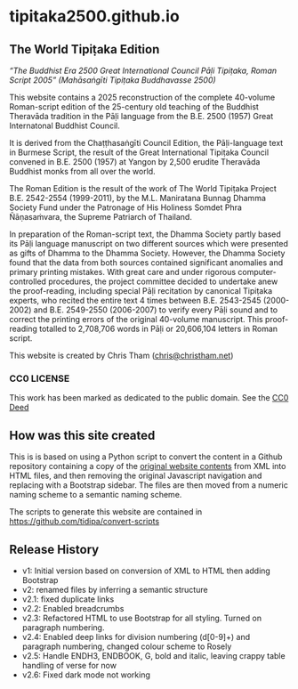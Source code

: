 # tipitaka2500.github.io

## The World Tipiṭaka Edition

*“The Buddhist Era 2500 Great International Council Pāḷi Tipiṭaka, Roman Script 2005” (Mahāsaṅgīti Tipiṭaka Buddhavasse 2500)*

This website contains a 2025 reconstruction of the complete 40-volume Roman-script edition of the 25-century old teaching of the Buddhist Theravāda tradition in the Pāḷi language from the B.E. 2500 (1957) Great Internatonal Buddhist Council.

It is derived from the Chaṭṭhasaṅgīti Council Edition, the Pāḷi-language text in Burmese Script, the result of the Great International Tipiṭaka Council convened in B.E. 2500 (1957) at Yangon by 2,500 erudite Theravāda Buddhist monks from all over the world.

The Roman Edition is the result of the work of The World Tipiṭaka Project B.E. 2542-2554 (1999-2011), by the M.L. Maniratana Bunnag Dhamma Society Fund under the Patronage of His Holiness Somdet Phra Ñāṇasaṁvara, the Supreme Patriarch of Thailand.

In preparation of the Roman-script text, the Dhamma Society partly based its Pāḷi language manuscript on two different sources which were presented as gifts of Dhamma to the Dhamma Society. However, the Dhamma Society found that the data from both sources contained significant anomalies and primary printing mistakes. With great care and under rigorous computer-controlled procedures, the project committee decided to undertake anew the proof-reading, including special Pāḷi recitation by canonical Tipiṭaka experts, who recited the entire text 4 times between B.E. 2543-2545 (2000-2002) and B.E. 2549-2550 (2006-2007) to verify every Pāḷi sound and to correct the printing errors of the original 40-volume manuscript. This proof-reading totalled to 2,708,706 words in Pāḷi or 20,606,104 letters in Roman script.

This website is created by Chris Tham (chris@christham.net)

### CC0 LICENSE

This work has been marked as dedicated to the public domain. See the [CC0 Deed](https://creativecommons.org/publicdomain/zero/1.0/)

## How was this site created

This is is based on using a Python script to convert the content in a Github repository containing a copy of the [original website contents](https://github.com/yuttadhammo/World-Tipitaka) from XML into HTML files, and then removing the original Javascript navigation and replacing with a Bootstrap sidebar. The files are then moved from a numeric naming scheme to a semantic naming scheme.

The scripts to generate this website are contained in https://github.com/tidipa/convert-scripts

## Release History

* v1: Initial version based on conversion of XML to HTML then adding Bootstrap
* v2: renamed files by inferring a semantic structure
* v2.1: fixed duplicate links
* v2.2: Enabled breadcrumbs
* v2.3: Refactored HTML to use Bootstrap for all styling. Turned on paragraph numbering.
* v2.4: Enabled deep links for division numbering (d[0-9]+) and paragraph numbering, changed colour scheme to Rosely
* v2.5: Handle ENDH3, ENDBOOK, G, bold and italic, leaving crappy table handling of verse for now
* v2.6: Fixed dark mode not working